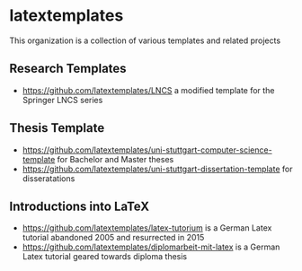 # latextemplates

This organization is a collection of various templates and related projects

## Research Templates
 * https://github.com/latextemplates/LNCS a modified template for the Springer LNCS series

## Thesis Template
 * https://github.com/latextemplates/uni-stuttgart-computer-science-template for Bachelor and Master theses
 * https://github.com/latextemplates/uni-stuttgart-dissertation-template for disseratations

## Introductions into LaTeX
 * https://github.com/latextemplates/latex-tutorium is a German Latex tutorial abandoned 2005 and resurrected in 2015
 * https://github.com/latextemplates/diplomarbeit-mit-latex is a German Latex tutorial geared towards diploma thesis
